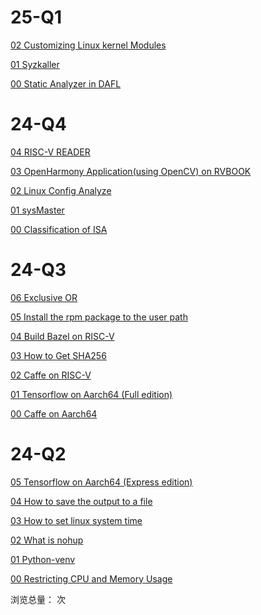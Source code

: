 # 25-Q1

[02 Customizing Linux kernel Modules](25-Q1/02_my_linux_module.md)

[01 Syzkaller](25-Q1/01_Syzkaller.md)

[00 Static Analyzer in DAFL](25-Q1/00_Static_Analyzer_in_DAFL.md)

# 24-Q4

[04 RISC-V READER](https://6eanut.github.io/RISCV-READ/)

[03 OpenHarmony Application(using OpenCV) on RVBOOK](24-Q4/03_OH-RV-OPENCV.md)

[02 Linux Config Analyze](24-Q4/02_linux-config.md)

[01 sysMaster](24-Q4/01_sysMaster.md)

[00 Classification of ISA](24-Q4/00_ClassificationofISA.md)

# 24-Q3

[06 Exclusive OR](24-Q3/ExclusiveOr.md)

[05 Install the rpm package to the user path](24-Q3/rpm-user.md)

[04 Build Bazel on RISC-V](24-Q3/build-bazel-riscv.md)

[03 How to Get SHA256](24-Q3/how-to-get-sha256.md)

[02 Caffe on RISC-V](24-Q3/caffe-riscv64.md)

[01 Tensorflow on Aarch64 (Full edition)](24-Q3/tensorflow-aarch64.md)

[00 Caffe on Aarch64](24-Q3/caffe-aarch64.md)

# 24-Q2

[05 Tensorflow on Aarch64 (Express edition)](24-Q2/tensorflow_aarch64.md)

[04 How to save the output to a file](24-Q2/save_output_to_file.md)

[03 How to set linux system time](24-Q2/linux_time.md)

[02 What is nohup](24-Q2/what_is_nohup.md)

[01 Python-venv](24-Q2/python-venv.md)

[00 Restricting CPU and Memory Usage](24-Q2/Restricting_CPU_and_Memory_Usage.md)

浏览总量：
<span id="busuanzi_value_site_pv"></span>次 
<script async src="//busuanzi.ibruce.info/busuanzi/2.3/busuanzi.pure.mini.js"></script>
